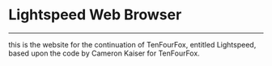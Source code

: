 # Lightspeed Web Browser
------------------
this is the website for the continuation of TenFourFox, entitled Lightspeed, 
based upon the code by Cameron Kaiser for TenFourFox.
